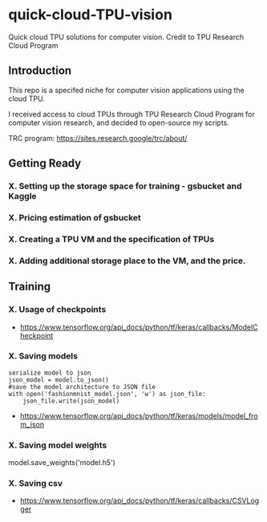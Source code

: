 # quick-cloud-TPU-vision
Quick cloud TPU solutions for computer vision. Credit to TPU Research Cloud Program

## Introduction 

This repo is a specifed niche for computer vision applications using the cloud TPU. 

I received access to cloud TPUs through TPU Research Cloud Program for computer vision research, and decided to open-source my scripts.

TRC program:
https://sites.research.google/trc/about/

## Getting Ready

### X. Setting up the storage space for training - gsbucket and Kaggle

### X. Pricing estimation of gsbucket

### X. Creating a TPU VM and the specification of TPUs

### X. Adding additional storage place to the VM, and the price.


## Training

### X. Usage of checkpoints
- https://www.tensorflow.org/api_docs/python/tf/keras/callbacks/ModelCheckpoint
### X. Saving models
```
serialize model to json
json_model = model.to_json()
#save the model architecture to JSON file
with open('fashionmnist_model.json', 'w') as json_file:
    json_file.write(json_model)
```
    
- https://www.tensorflow.org/api_docs/python/tf/keras/models/model_from_json
### X. Saving model weights
model.save_weights('model.h5')

### X. Saving csv
- https://www.tensorflow.org/api_docs/python/tf/keras/callbacks/CSVLogger

